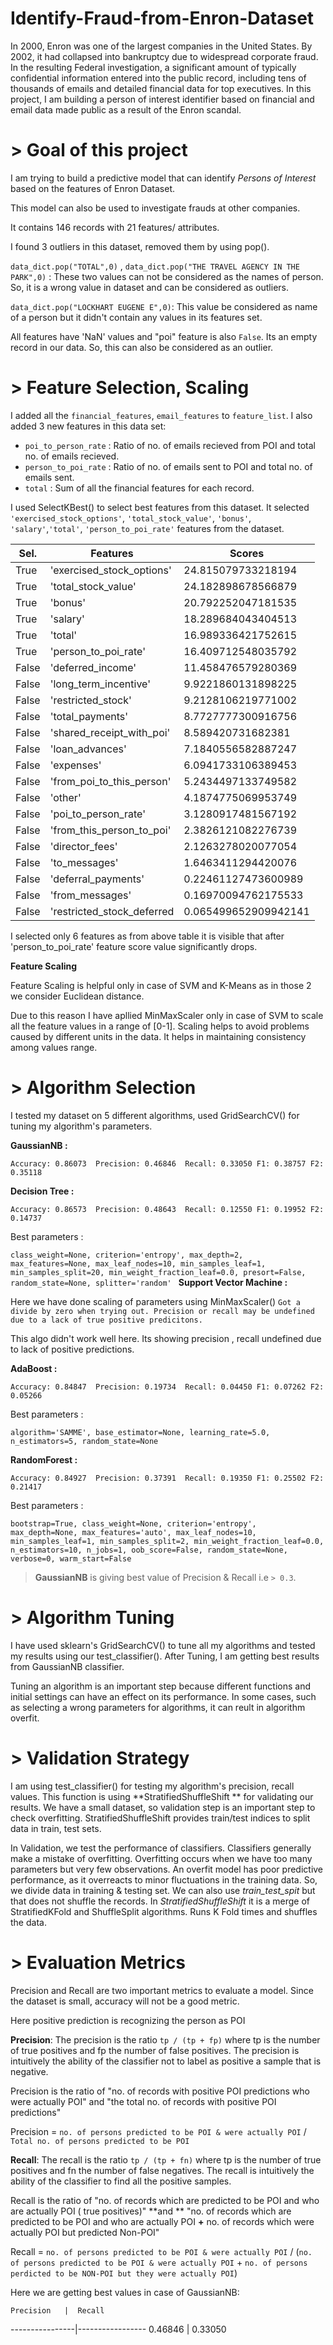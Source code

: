 # Identify-Fraud-from-Enron-Dataset

In 2000, Enron was one of the largest companies in the United States. 
By 2002, it had collapsed into bankruptcy due to widespread corporate fraud.
In the resulting Federal investigation, a significant amount of typically confidential information entered into the public record,
including tens of thousands of emails and detailed financial data for top executives.
In this project, I am building a person of interest identifier based on financial and email data made public as a result of the Enron scandal.


# > Goal of this project

I am trying to build a predictive model that can identify _Persons of Interest_  based on the features of Enron Dataset. 

This model can also be used to investigate frauds at other companies.

It contains 146 records with 21 features/ attributes.

I found 3 outliers in this dataset, removed them by using pop().

`data_dict.pop("TOTAL",0)` , `data_dict.pop("THE TRAVEL AGENCY IN THE PARK",0)` : These two values can not be considered as the names of person. So, it is a wrong value in dataset and can be considered as outliers.

`data_dict.pop("LOCKHART EUGENE E",0)`: This value be considered as name of a person but it didn't contain any values in its features set.

All features have 'NaN' values and "poi" feature is also `False`. Its an empty record in our data. So, this can also be considered as an outlier.

# > Feature Selection, Scaling

I added all the `financial_features`, `email_features` to `feature_list`. I also added 3 new features in this data set:

* `poi_to_person_rate` : Ratio of no. of emails recieved from POI and total no. of emails recieved.
* `person_to_poi_rate` : Ratio of no. of emails sent to POI and total no. of emails sent.
* `total`              : Sum of all the financial features for each record.

I used SelectKBest() to select best features from this dataset. It selected `'exercised_stock_options'`, `'total_stock_value'`, `'bonus'`, `'salary'`,`'total'`, `'person_to_poi_rate'` features from the dataset. 

Sel. |   Features                |  Scores                 
-----|---------------------------|---------------------
True | 'exercised_stock_options' | 24.815079733218194
True | 'total_stock_value'       | 24.182898678566879
True | 'bonus'                   | 20.792252047181535
True | 'salary'                  | 18.289684043404513
True | 'total'                   | 16.989336421752615
True | 'person_to_poi_rate'      | 16.409712548035792
False| 'deferred_income'         | 11.458476579280369
False| 'long_term_incentive'     | 9.9221860131898225
False| 'restricted_stock'        | 9.2128106219771002
False| 'total_payments'          | 8.7727777300916756
False| 'shared_receipt_with_poi' | 8.589420731682381
False| 'loan_advances'           | 7.1840556582887247
False| 'expenses'                | 6.0941733106389453
False| 'from_poi_to_this_person' | 5.2434497133749582
False| 'other'                   | 4.1874775069953749
False| 'poi_to_person_rate'      | 3.1280917481567192
False| 'from_this_person_to_poi' | 2.3826121082276739
False| 'director_fees'           | 2.1263278020077054
False| 'to_messages'             | 1.6463411294420076
False| 'deferral_payments'       | 0.22461127473600989
False| 'from_messages'           | 0.16970094762175533
False| 'restricted_stock_deferred| 0.065499652909942141

I selected only 6 features as from above table it is visible that after 'person_to_poi_rate' feature score value significantly drops.

**Feature Scaling**

Feature Scaling is helpful only in case of SVM and K-Means as in those 2 we consider Euclidean distance. 

Due to this reason I have apllied MinMaxScaler only in case of SVM to scale all the feature values in a range of [0-1]. Scaling helps to avoid problems caused by different units in the data. It helps in maintaining consistency among values range.

# > Algorithm Selection

I tested my dataset on 5 different algorithms, used GridSearchCV() for tuning my algorithm's parameters.

**GaussianNB :**

`Accuracy: 0.86073	Precision: 0.46846	Recall: 0.33050	F1: 0.38757	F2: 0.35118`

**Decision Tree :**

`Accuracy: 0.86573	Precision: 0.48643	Recall: 0.12550	F1: 0.19952	F2: 0.14737`

Best parameters : 

`class_weight=None, criterion='entropy', max_depth=2,
max_features=None, max_leaf_nodes=10, min_samples_leaf=1,
min_samples_split=20, min_weight_fraction_leaf=0.0,
presort=False, random_state=None, splitter='random'
`
**Support Vector Machine :**

Here we have done scaling of parameters using MinMaxScaler()
`Got a divide by zero when trying out. Precision or recall may be undefined due to a lack of true positive predicitons.
`

This algo didn't work well here. Its showing precision , recall undefined due to lack of positive predictions.

**AdaBoost :**

`Accuracy: 0.84847	Precision: 0.19734	Recall: 0.04450	F1: 0.07262	F2: 0.05266`

Best parameters :

`
algorithm='SAMME', base_estimator=None, learning_rate=5.0,
n_estimators=5, random_state=None
`

**RandomForest :**

`Accuracy: 0.84927	Precision: 0.37391	Recall: 0.19350	F1: 0.25502	F2: 0.21417`

Best parameters :

`
bootstrap=True, class_weight=None, criterion='entropy',
max_depth=None, max_features='auto', max_leaf_nodes=10,
min_samples_leaf=1, min_samples_split=2,
min_weight_fraction_leaf=0.0, n_estimators=10, n_jobs=1,
oob_score=False, random_state=None, verbose=0,
warm_start=False
`

> **GaussianNB** is giving best value of Precision & Recall i.e `> 0.3`.


# > Algorithm Tuning
I have used sklearn's GridSearchCV() to tune all my algorithms and tested my results using our test_classifier(). After Tuning, I am getting best results from GaussianNB classifier.

Tuning an algorithm is an important step because different functions and initial settings can have an effect on its performance. In some cases, such as selecting a wrong parameters for algorithms, it can reult in algorithm overfit.

 
# > Validation Strategy
I am using test_classifier() for testing my algorithm's precision, recall values. This function is using **StratifiedShuffleShift ** for validating our results. We have a small dataset, so validation step is an important step to check overfitting. StratifiedShuffleShift provides train/test indices to split data in train, test sets.

In Validation, we test the performance of classifiers. Classifiers generally make a mistake of overfitting. Overfitting occurs when we have too many parameters but very few observations. An overfit model has poor predictive performance, as it overreacts to minor fluctuations in the training data. So, we divide data in training & testing set. We can also use *train_test_spit* but that does not shuffle the records. In *StratifiedShuffleShift* it is a merge of StratifiedKFold and ShuffleSplit algorithms. Runs K Fold times and shuffles the data.


# > Evaluation Metrics
Precision and Recall are two important metrics to evaluate a model. Since the dataset is small, accuracy will not be a good metric.

Here positive prediction is recognizing the person as POI

**Precision**: The precision is the ratio `tp / (tp + fp)` where tp is the number of true positives and fp the number of false positives. The precision is intuitively the ability of the classifier not to label as positive a sample that is negative.

Precision is the ratio of "no. of records with positive POI predictions who were actually POI" and "the total no. of records with positive POI predictions"

Precision = `no. of persons predicted to be POI & were actually POI` / `Total no. of persons predicted to be POI`

**Recall**: The recall is the ratio `tp / (tp + fn)` where tp is the number of true positives and fn the number of false negatives. The recall is intuitively the ability of the classifier to find all the positive samples.

Recall is the ratio of "no. of records which are predicted to be POI and who are actually POI ( true positives)" **and ** "no. of records which are predicted to be POI and who are actually POI **+** no. of records which were actually POI but predicted Non-POI"

Recall = `no. of persons predicted to be POI & were actually POI` / (`no. of persons predicted to be POI & were actually POI` + `no. of persons perdicted to be NON-POI but they were actually POI`)

Here we are getting best values in case of GaussianNB:


    Precision   |  Recall 
----------------|-----------------
    0.46846     |  0.33050
